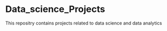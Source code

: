 # Data_science_Projects
This repositry contains projects related to data science and data analytics
